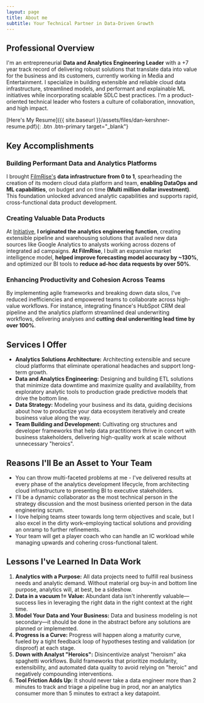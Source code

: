 ```yaml
---
layout: page
title: About me
subtitle: Your Technical Partner in Data-Driven Growth
---
```


## Professional Overview
I'm an entrepreneurial **Data and Analytics Engineering Leader** with a +7 year track record of delivering robust solutions that translate data into value for the business and its customers, currently working in Media and Entertainment. I specialize in building extensible and reliable cloud data infrastructure, streamlined models, and performant and explainable ML initiatives while incorporating scalable SDLC best practices. I'm a product-oriented technical leader who fosters a culture of collaboration, innovation, and high impact.

[Here's My Resume]({{ site.baseurl }}/assets/files/dan-kershner-resume.pdf){: .btn .btn-primary target="_blank"}
## Key Accomplishments

### Building Performant Data and Analytics Platforms
I brought [FilmRise's](https://filmrise.com/) **data infrastructure from 0 to 1**, spearheading the creation of its modern cloud data platform and team, **enabling DataOps and ML capabilities**, on budget and on time **(Multi million dollar investment)**. This foundation unlocked advanced analytic capabilities and supports rapid, cross-functional data product development.
### Creating Valuable Data Products
At [Initiative](https://initiative.com/), **I originated the analytics engineering function**, creating extensible pipeline and warehousing solutions that availed new data sources like Google Analytics to analysts working across dozens of integrated ad campaigns. **At FilmRise**, I built an expansive market intelligence model, **helped improve forecasting model accuracy by ~130%**, and optimized our BI tools to **reduce ad-hoc data requests by over 50%**.
### Enhancing Productivity and Cohesion Across Teams
By implementing agile frameworks and breaking down data silos, I've reduced inefficiencies and empowered teams to collaborate across high-value workflows. For instance, integrating finance's HubSpot CRM deal pipeline and the analytics platform streamlined deal underwriting workflows, delivering analyses and **cutting deal underwriting lead time by over 100%**.

## Services I Offer

- **Analytics Solutions Architecture:** Architecting extensible and secure cloud platforms that eliminate operational headaches and support long-term growth.
- **Data and Analytics Engineering:** Designing and building ETL solutions that minimize data downtime and maximize quality and availability, from exploratory analytic tools to production grade predictive models that drive the bottom line.
- **Data Strategy:** Modeling your business and its data, guiding decisions about how to productize your data ecosystem iteratively and create business value along the way.
- **Team Building and Development:** Cultivating org structures and developer frameworks that help data practitioners thrive in concert with business stakeholders, delivering high-quality work at scale without unnecessary "heroics".

## Reasons I'll Be an Asset to Your Team

- You can throw multi-faceted problems at me - I've delivered results at every phase of the analytics development lifecycle, from architecting cloud infrastructure to presenting BI to executive stakeholders.
- I'll be a dynamic collaborator as the most technical person in the strategy discussion and the most business oriented person in the data engineering scrum.
- I love helping teams steer towards long term objectives and scale, but I also excel in the dirty work–employing tactical solutions and providing an onramp to further refinements.
- Your team will get a player coach who can handle an IC workload while managing upwards and cohering cross-functional talent.

## Lessons I've Learned In Data Work

1. **Analytics with a Purpose:** All data projects need to fulfill real business needs and analytic demand. Without material org buy-in and bottom line purpose, analytics will, at best, be a sideshow.
2. **Data in a vacuum != Value:** Abundant data isn't inherently valuable—success lies in leveraging the right data in the right context at the right time.
3. **Model Your Data and Your Business:** Data and business modeling is not secondary—it should be done in the abstract before any solutions are planned or implemented.
4. **Progress is a Curve:** Progress will happen along a maturity curve, fueled by a tight feedback loop of hypotheses testing and validation (or disproof) at each stage.
5. **Down with Analyst "Heroics":** Disincentivize analyst "heroism" aka spaghetti workflows. Build frameworks that prioritize modularity, extensibility, and automated data quality to avoid relying on "heroic" and negatively compounding interventions.
6. **Tool Friction Adds Up:** It should never take a data engineer more than 2 minutes to track and triage a pipeline bug in prod, nor an analytics consumer more than 5 minutes to extract a key datapoint.